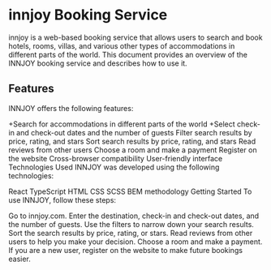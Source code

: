# innjoy Booking Service

innjoy is a web-based booking service that allows users to search and book hotels, rooms, villas, and various other types of accommodations in different parts of the world. This document provides an overview of the INNJOY booking service and describes how to use it.

## Features

INNJOY offers the following features:

+Search for accommodations in different parts of the world
+Select check-in and check-out dates and the number of guests
Filter search results by price, rating, and stars
Sort search results by price, rating, and stars
Read reviews from other users
Choose a room and make a payment
Register on the website
Cross-browser compatibility
User-friendly interface
Technologies Used
INNJOY was developed using the following technologies:

React
TypeScript
HTML
CSS
SCSS
BEM methodology
Getting Started
To use INNJOY, follow these steps:

Go to innjoy.com.
Enter the destination, check-in and check-out dates, and the number of guests.
Use the filters to narrow down your search results.
Sort the search results by price, rating, or stars.
Read reviews from other users to help you make your decision.
Choose a room and make a payment.
If you are a new user, register on the website to make future bookings easier.


